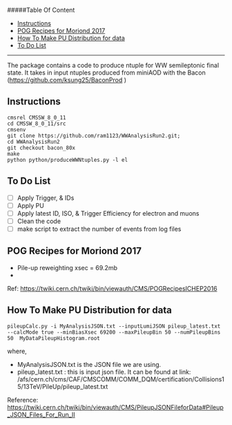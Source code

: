 #####Table Of Content

* [Instructions](#instructions)
* [POG Recipes for Moriond 2017](#pog-recipes-for-moriond-2017)
* [How To Make PU Distribution for data](#how-to-make-pu-distribution-for-data)
* [To Do List](#to-do-list)
---
The package contains a code to produce ntuple for WW semileptonic final state.
It takes in input ntuples produced from miniAOD with the Bacon (https://github.com/ksung25/BaconProd )


## Instructions

	cmsrel CMSSW_8_0_11
	cd CMSSW_8_0_11/src
	cmsenv
	git clone https://github.com/ram1123/WWAnalysisRun2.git;
	cd WWAnalysisRun2
	git checkout bacon_80x
	make
	python python/produceWWNtuples.py -l el

## To Do List
- [ ] Apply Trigger, & IDs
- [ ] Apply PU
- [ ] Apply latest ID, ISO, & Trigger Efficiency for electron and muons
- [ ] Clean the code
- [ ] make script to extract the number of events from log files

## POG Recipes for Moriond 2017

* Pile-up reweighting xsec = 69.2mb
* 

Ref: https://twiki.cern.ch/twiki/bin/viewauth/CMS/POGRecipesICHEP2016

## How To Make PU Distribution for data

	pileupCalc.py -i MyAnalysisJSON.txt --inputLumiJSON pileup_latest.txt  --calcMode true --minBiasXsec 69200 --maxPileupBin 50 --numPileupBins 50  MyDataPileupHistogram.root

where,
* MyAnalysisJSON.txt is the JSON file we are using.	
* pileup_latest.txt : this is input json file. It can be found at link: /afs/cern.ch/cms/CAF/CMSCOMM/COMM_DQM/certification/Collisions15/13TeV/PileUp/pileup_latest.txt

Reference: https://twiki.cern.ch/twiki/bin/viewauth/CMS/PileupJSONFileforData#Pileup_JSON_Files_For_Run_II



